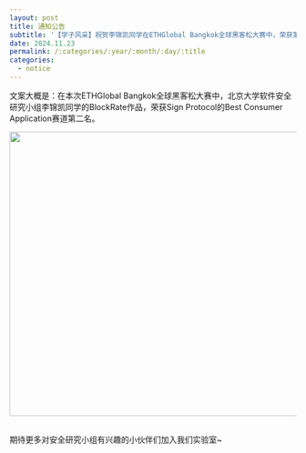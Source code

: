 ```yaml
---
layout: post
title: 通知公告
subtitle: '【学子风采】祝贺李锦凯同学在ETHGlobal Bangkok全球黑客松大赛中，荣获第二名！'
date: 2024.11.23
permalink: /:categories/:year/:month/:day/:title
categories:
  - notice
---
```


文案大概是：在本次ETHGlobal Bangkok全球黑客松大赛中，北京大学软件安全研究小组李锦凯同学的BlockRate作品，荣获Sign Protocol的Best Consumer Application赛道第二名。
<div align=center>
<img src="https://i.postimg.cc/fyRD0pdm/20241123110840.jpg" width="800px" height="500px"/>
</div>
<br/>

期待更多对安全研究小组有兴趣的小伙伴们加入我们实验室~
